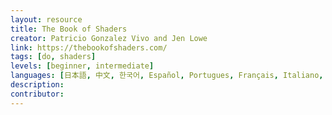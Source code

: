 ```yaml
---
layout: resource
title: The Book of Shaders
creator: Patricio Gonzalez Vivo and Jen Lowe
link: https://thebookofshaders.com/
tags: [do, shaders]
levels: [beginner, intermediate]
languages: [日本語, 中文, 한국어, Español, Portugues, Français, Italiano, Deutsch, Русский, English]
description:
contributor:
---
```

